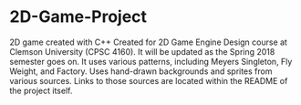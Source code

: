 # 2D-Game-Project
2D game created with C++
Created for 2D Game Engine Design course at Clemson University (CPSC 4160). 
It will be updated as the Spring 2018 semester goes on.
It uses various patterns, including Meyers Singleton, Fly Weight, and  Factory.
Uses hand-drawn backgrounds and sprites from various sources. Links to those sources
are located within the README of the project itself.

